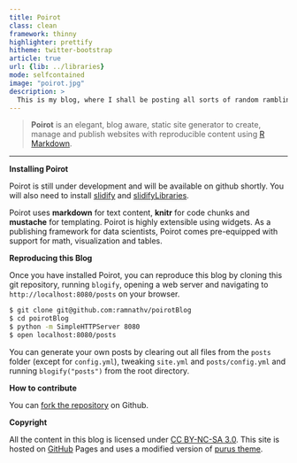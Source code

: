 ```yaml
---
title: Poirot
class: clean
framework: thinny
highlighter: prettify
hitheme: twitter-bootstrap
article: true
url: {lib: ../libraries}
mode: selfcontained
image: "poirot.jpg"
description: >
  This is my blog, where I shall be posting all sorts of random ramblings, mainly related to data science and R.
---
```


> __Poirot__ is an elegant, blog aware, static site generator to create, manage and publish websites with reproducible content using [R Markdown](http://www.r-project.org).

---

**Installing Poirot**

Poirot is still under development and will be available on github shortly. You will also need to install [slidify](http://github.com/ramnathv/slidify) and [slidifyLibraries](http://github.com/ramnathv/slidifyLibraries).


Poirot uses **markdown** for text content, **knitr** for code chunks and **mustache** for templating. Poirot is highly extensible using widgets. As a publishing framework for data scientists, Poirot comes pre-equipped with support for math, visualization and tables.

**Reproducing this Blog**

Once you have installed Poirot, you can reproduce this blog by cloning this git repository, running `blogify`, opening a web server and navigating to `http://localhost:8080/posts` on your browser.

```bash
$ git clone git@github.com:ramnathv/poirotBlog
$ cd poirotBlog
$ python -m SimpleHTTPServer 8080
$ open localhost:8080/posts
```

You can generate your own posts by clearing out all files from the `posts` folder (except for `config.yml`), tweaking `site.yml` and `posts/config.yml` and running `blogify("posts")` from the root directory.

**How to contribute**

You can [fork the repository](https://github.com/ramnathv/blogify) on Github.

**Copyright**

All the content in this blog is licensed under [CC BY-NC-SA 3.0](http://creativecommons.org/licenses/by-nc-sa/3.0/). This site is hosted on [GitHub](https://github.com) Pages and uses a modified version of [purus theme](https://github.com/mertemin/purus).

<style>  
  pre {margin-left: 0px;}
</style>
